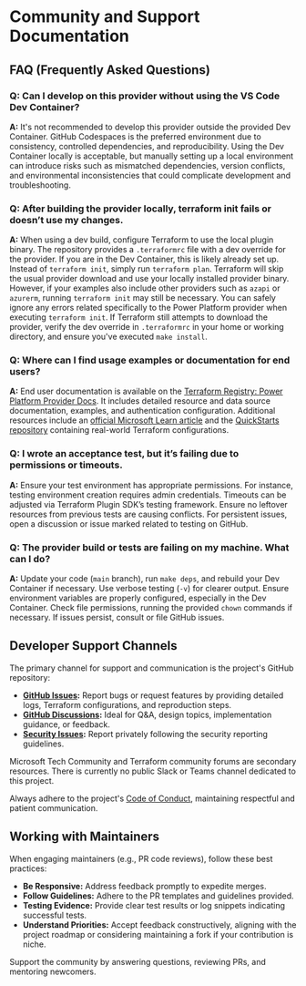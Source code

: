 # Community and Support Documentation

## FAQ (Frequently Asked Questions)

### Q: Can I develop on this provider without using the VS Code Dev Container?

**A:** It's not recommended to develop this provider outside the provided Dev Container. GitHub Codespaces is the preferred environment due to consistency, controlled dependencies, and reproducibility. Using the Dev Container locally is acceptable, but manually setting up a local environment can introduce risks such as mismatched dependencies, version conflicts, and environmental inconsistencies that could complicate development and troubleshooting.

### Q: After building the provider locally, terraform init fails or doesn’t use my changes.

**A:** When using a dev build, configure Terraform to use the local plugin binary. The repository provides a `.terraformrc` file with a dev override for the provider. If you are in the Dev Container, this is likely already set up. Instead of `terraform init`, simply run `terraform plan`. Terraform will skip the usual provider download and use your locally installed provider binary. However, if your examples also include other providers such as `azapi` or `azurerm`, running `terraform init` may still be necessary. You can safely ignore any errors related specifically to the Power Platform provider when executing `terraform init`. If Terraform still attempts to download the provider, verify the dev override in `.terraformrc` in your home or working directory, and ensure you've executed `make install`.

### Q: Where can I find usage examples or documentation for end users?

**A:** End user documentation is available on the [Terraform Registry: Power Platform Provider Docs](https://registry.terraform.io/providers/microsoft/power-platform/latest/docs). It includes detailed resource and data source documentation, examples, and authentication configuration. Additional resources include an [official Microsoft Learn article](https://learn.microsoft.com/en-us/business-applications/playbook/enterprise-solutions/power-platform-terraform-provider/) and the [QuickStarts repository](https://github.com/microsoft/power-platform-terraform-quickstarts) containing real-world Terraform configurations.

### Q: I wrote an acceptance test, but it’s failing due to permissions or timeouts.

**A:** Ensure your test environment has appropriate permissions. For instance, testing environment creation requires admin credentials. Timeouts can be adjusted via Terraform Plugin SDK’s testing framework. Ensure no leftover resources from previous tests are causing conflicts. For persistent issues, open a discussion or issue marked related to testing on GitHub.



### Q: The provider build or tests are failing on my machine. What can I do?

**A:** Update your code (`main` branch), run `make deps`, and rebuild your Dev Container if necessary. Use verbose testing (`-v`) for clearer output. Ensure environment variables are properly configured, especially in the Dev Container. Check file permissions, running the provided `chown` commands if necessary. If issues persist, consult or file GitHub issues.

## Developer Support Channels

The primary channel for support and communication is the project's GitHub repository:

- **[GitHub Issues](https://github.com/microsoft/terraform-provider-power-platform/issues):** Report bugs or request features by providing detailed logs, Terraform configurations, and reproduction steps.
- **[GitHub Discussions](https://github.com/microsoft/terraform-provider-power-platform/discussions):** Ideal for Q&A, design topics, implementation guidance, or feedback.
- **[Security Issues](https://github.com/microsoft/terraform-provider-power-platform/security/policy):** Report privately following the security reporting guidelines.

Microsoft Tech Community and Terraform community forums are secondary resources. There is currently no public Slack or Teams channel dedicated to this project.

Always adhere to the project's [Code of Conduct](https://github.com/microsoft/terraform-provider-power-platform/blob/main/CODE_OF_CONDUCT.md), maintaining respectful and patient communication.

## Working with Maintainers

When engaging maintainers (e.g., PR code reviews), follow these best practices:

- **Be Responsive:** Address feedback promptly to expedite merges.
- **Follow Guidelines:** Adhere to the PR templates and guidelines provided.
- **Testing Evidence:** Provide clear test results or log snippets indicating successful tests.
- **Understand Priorities:** Accept feedback constructively, aligning with the project roadmap or considering maintaining a fork if your contribution is niche.

Support the community by answering questions, reviewing PRs, and mentoring newcomers.

